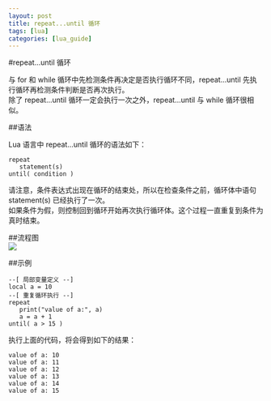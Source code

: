 ```yaml
---
layout: post
title: repeat...until 循环  
tags: [lua]
categories: [lua_guide]
---
```

#repeat...until 循环  

与 for 和 while 循环中先检测条件再决定是否执行循环不同，repeat...until 先执行循环再检测条件判断是否再次执行。  
除了 repeat...until 循环一定会执行一次之外，repeat...until 与 while 循环很相似。  

##语法  

Lua 语言中 repeat...until 循环的语法如下：  

```
repeat
   statement(s)
until( condition )
```  

请注意，条件表达式出现在循环的结束处，所以在检查条件之前，循环体中语句 statement(s) 已经执行了一次。  
如果条件为假，则控制回到循环开始再次执行循环体。这个过程一直重复到条件为真时结束。

##流程图  
![](images/repeat_until_loop.jpg)

##示例  
```
--[ 局部变量定义 --]
local a = 10
--[ 重复循环执行 --]
repeat
   print("value of a:", a)
   a = a + 1
until( a > 15 )
```
执行上面的代码，将会得到如下的结果：  

```
value of a:	10
value of a:	11
value of a:	12
value of a:	13
value of a:	14
value of a:	15
```
